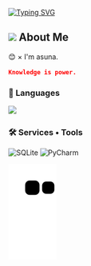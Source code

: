 [![Typing SVG](https://readme-typing-svg.demolab.com/?font=Fira+Code&size=23&duration=5009&pause=1000&color=F7F7F7&vCenter=true&width=435&lines=%F0%9F%97%BF+asuna.wav;%F0%9F%A4%96+Discord+Bot+Developer;%F0%9F%90%8D+Python+Developer)](https://git.io/typing-svg)


## <img src="https://raw.githubusercontent.com/MartinHeinz/MartinHeinz/master/wave.gif" width="15px"> About Me
😊 × I'm asuna.

```json
Knowledge is power.
```

### 📝 Languages
<cord><img width="5%" src="https://raw.githubusercontent.com/yurijserrano/Github-Profile-Readme-Logos/df5bacba92a025537970ad7ad34a1c54e1aa6869/programming%20languages/python.svg"></code>
### 🛠️ Services • Tools
![SQLite](https://img.shields.io/badge/sqlite-6330F6?style=for-the-badge&logo=sqlite&logoColor=white)
![PyCharm](https://img.shields.io/badge/pycharm-143?style=for-the-badge&logo=pycharm&logoColor=white&color=6330F6&labelColor=6330F6)


<a href="https://google.com" target="_blank"><img src="https://github.com/AstraaDev/AstraaDev/blob/output/github-contribution-grid-snake.svg" alt="snake"></a>
